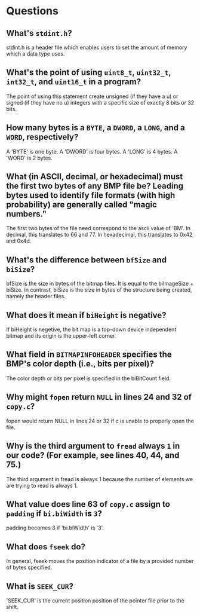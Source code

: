 # Questions

## What's `stdint.h`?

stdint.h is a header file which enables users to set the amount of memory which a data type uses.

## What's the point of using `uint8_t`, `uint32_t`, `int32_t`, and `uint16_t` in a program?

The point of using this statement create unsigned (if they have a u) or signed (if they have no u) integers with a specific size of exactly 8 bits or 32 bits.

## How many bytes is a `BYTE`, a `DWORD`, a `LONG`, and a `WORD`, respectively?

A 'BYTE' is one byte.  A 'DWORD' is four bytes.  A 'LONG' is 4 bytes.  A 'WORD' is 2 bytes.

## What (in ASCII, decimal, or hexadecimal) must the first two bytes of any BMP file be? Leading bytes used to identify file formats (with high probability) are generally called "magic numbers."

The first two bytes of the file need correspond to the ascii value of 'BM'.  In decimal, this translates to 66 and 77.  In hexadecimal, this translates to 0x42 and 0x4d.

## What's the difference between `bfSize` and `biSize`?

bfSize is the size in bytes of the bitmap files.  It is equal to the biImageSize + biSize.  In contrast, biSize is the size in bytes of the structure being created, namely the header files.

## What does it mean if `biHeight` is negative?

If biHeight is negetive, the bit map is a top-down device independent bitmap and its origin is the upper-left corner.

## What field in `BITMAPINFOHEADER` specifies the BMP's color depth (i.e., bits per pixel)?

The color depth or bits per pixel is specified in the biBitCount field.

## Why might `fopen` return `NULL` in lines 24 and 32 of `copy.c`?

fopen would return NULL in lines 24 or 32 if c is unable to properly open the file.

## Why is the third argument to `fread` always `1` in our code? (For example, see lines 40, 44, and 75.)

The third argument in fread is always 1 because the number of elements we are trying to read is always 1.

## What value does line 63 of `copy.c` assign to `padding` if `bi.biWidth` is `3`?

padding becomes 3 if 'bi.biWidth' is '3'.

## What does `fseek` do?

In general, fseek moves the position indicator of a file by a provided number of bytes specified.  

## What is `SEEK_CUR`?

'SEEK_CUR' is the current position position of the pointer file prior to the shift.

